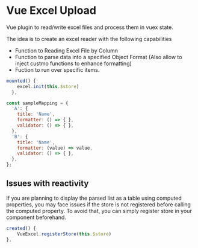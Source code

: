 # Vue Excel Upload

Vue plugin to read/write excel files and process them in vuex state.

The idea is to create an excel reader with the following capabilities

- Function to Reading Excel File by Column
- Function to parse data into a specified Object Format (Also allow to inject custmo functions to enhance formatting)
- Fuction to run over specific items.

```js
mounted() {
    excel.init(this.$store)
  },
```

```js
const sampleMapping = {
  'A': {
    title: 'Name',
    formatter: () => { },
    validator: () => { },
  },
  'B': {
    title: 'Name',
    formatter: (value) => value,
    validator: () => { },
  },
};
```

## Issues with reactivity

If you are planning to display the parsed list as a table using computed properties, you may face issues if the store is not registered before calling the computed property. To avoid that, you can simply register store in your component beforehand.

```js
created() {
    VueExcel.registerStore(this.$store)
},
```
